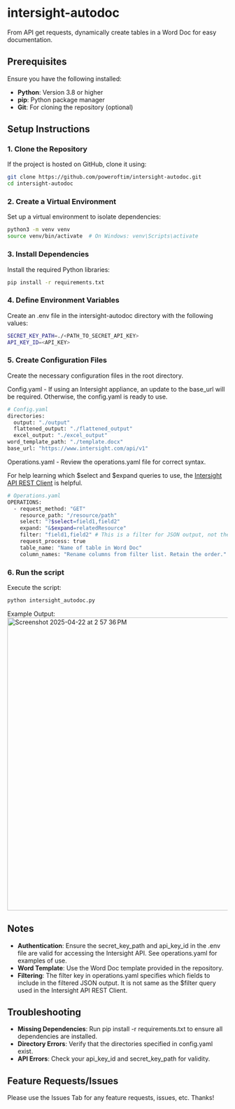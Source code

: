 # intersight-autodoc
From API get requests, dynamically create tables in a Word Doc for easy documentation.


## Prerequisites

Ensure you have the following installed:
- **Python**: Version 3.8 or higher
- **pip**: Python package manager
- **Git**: For cloning the repository (optional)

## Setup Instructions

### 1. Clone the Repository
If the project is hosted on GitHub, clone it using:
```bash
git clone https://github.com/poweroftim/intersight-autodoc.git
cd intersight-autodoc
```
### 2. Create a Virtual Environment

Set up a virtual environment to isolate dependencies:
```bash
python3 -m venv venv
source venv/bin/activate  # On Windows: venv\Scripts\activate
```

### 3. Install Dependencies

Install the required Python libraries:
```bash
pip install -r requirements.txt
```

### 4. Define Environment Variables

Create an .env file in the intersight-autodoc directory with the following values:
```bash
SECRET_KEY_PATH=./<PATH_TO_SECRET_API_KEY>
API_KEY_ID=<API_KEY>
```


### 5. Create Configuration Files

Create the necessary configuration files in the root directory. 


Config.yaml - If using an Intersight appliance, an update to the base_url will be required. Otherwise, the config.yaml is ready to use. 


```bash
# Config.yaml
directories:
  output: "./output"
  flattened_output: "./flattened_output"
  excel_output: "./excel_output"
word_template_path: "./template.docx"
base_url: "https://www.intersight.com/api/v1"
```

Operations.yaml - Review the operations.yaml file for correct syntax. 

For help learning which $select and $expand queries to use, the [Intersight API REST Client](https://us-east-1.intersight.com/apidocs/apirefs/All/api/v1) is helpful. 


```bash
# Operations.yaml
OPERATIONS:
  - request_method: "GET"
    resource_path: "/resource/path"
    select: "?$select=field1,field2"
    expand: "&$expand=relatedResource" 
    filter: "field1,field2" # This is a filter for JSON output, not the $filter for the Intersight API. 
    request_process: true
    table_name: "Name of table in Word Doc"
    column_names: "Rename columns from filter list. Retain the order."
```



### 6. Run the script

Execute the script:

```bash
python intersight_autodoc.py
```

Example Output:
<img width="669" alt="Screenshot 2025-04-22 at 2 57 36 PM" src="https://github.com/user-attachments/assets/7f6cea8b-eeeb-4ab4-8ca9-adf11342423d" />


## Notes
- **Authentication**: Ensure the secret_key_path and api_key_id in the .env file are valid for accessing the Intersight API. See operations.yaml for examples of use.
- **Word Template**: Use the Word Doc template provided in the repository.
- **Filtering**: The filter key in operations.yaml specifies which fields to include in the filtered JSON output. It is not same as the $filter query used in the Intersight API REST Client. 

## Troubleshooting
- **Missing Dependencies**: Run pip install -r requirements.txt to ensure all dependencies are installed.
- **Directory Errors**: Verify that the directories specified in config.yaml exist.
- **API Errors**: Check your api_key_id and secret_key_path for validity.


## Feature Requests/Issues
Please use the Issues Tab for any feature requests, issues, etc. Thanks!
